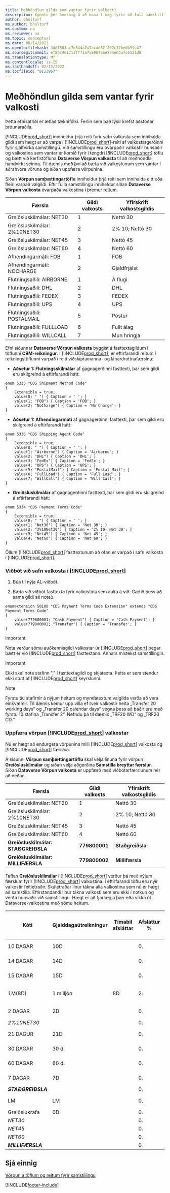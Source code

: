 ```yaml
---
title: Meðhöndlun gilda sem vantar fyrir valkosti
description: Kynntu þér hvernig á að koma í veg fyrir að full samstilling misheppnist vegna þess að valkostir eru mismunandi í vörpuðum reitum. Þetta ferli krefst aðstoðar þróunaraðila.
author: bholtorf
ms.author: bholtorf
ms.custom: na
ms.reviewer: na
ms.topic: conceptual
ms.date: 06/14/2021
ms.openlocfilehash: 34d1583ac7e844a7d7acad82f202c37be0b99c47
ms.sourcegitcommit: ef80c461713fff1a75998766e7a4ed3a7c6121d0
ms.translationtype: MT
ms.contentlocale: is-IS
ms.lasthandoff: 02/15/2022
ms.locfileid: "8133967"
---
```

# <a name="handling-missing-option-values"></a>Meðhöndlun gilda sem vantar fyrir valkosti


Þetta efnisatriði er ætlað tæknifólki. Ferlin sem það lýsir krefst aðstoðar þróunaraðila.

[!INCLUDE[prod_short](includes/cds_long_md.md)] inniheldur þrjá reiti fyrir safn valkosta sem innihalda gildi sem hægt er að varpa í [!INCLUDE[prod_short](includes/prod_short.md)]-reiti af valkostargerðinni fyrir sjálfvirka samstillingu. Við samstillingu eru óvarpaðir valkostir hunsaðir og valkostina sem vantar er komið fyrir í tengdri [!INCLUDE[prod_short](includes/prod_short.md)] töflu og bætt við kerfistöfluna **Dataverse Vörpun valkosta** til að meðhöndla handvirkt seinna. Til dæmis með því að bæta við valkostunum sem vantar í aðrahvora vöruna og síðan uppfæra vörpunina.

Síðan **Vörpun samþættingartöflu** inniheldur þrjá reiti sem innihalda eitt eða fleiri varpað valgildi. Eftir fulla samstillingu inniheldur síðan **Dataverse Vörpun valkosta** óvarpaða valkostina í þremur reitum.

|         Færsla             | Gildi valkosts | Yfirskrift valkostsgildis |
|----------------------------|--------------|----------------------|
| Greiðsluskilmálar: NET30       | 1            | Nettó 30               |
| Greiðsluskilmálar: 2%10NET30   | 2            | 2% 10; Nettó 30        |
| Greiðsluskilmálar: NET45       | 3            | Nettó 45               |
| Greiðsluskilmálar: NET60       | 4            | Nettó 60               |
| Afhendingarmáti: FOB       | 1            | FOB                  |
| Afhendingarmáti: NOCHARGE  | 2            | Gjaldfrjálst            |
| Flutningsaðili: AIRBORNE   | 1            | Á flugi             |
| Flutningsaðili: DHL        | 2            | DHL                  |
| Flutningsaðili: FEDEX      | 3            | FEDEX                |
| Flutningsaðili: UPS        | 4            | UPS                  |
| Flutningsaðili: POSTALMAIL | 5            | Póstur          |
| Flutningsaðili: FULLLOAD   | 6            | Fullt álag            |
| Flutningsaðili: WILLCALL   | 7            | Mun hringja            |

Efni síðunnar **Dataverse Vörpun valkosta** byggist á fasttextagildum í töflunni **CRM-reikningur**. Í [!INCLUDE[prod_short](includes/cds_long_md.md)], er eftirfarandi reitum í reikningstöflunni varpað í reiti viðskiptamanna- og lánardrottnafærslna:

- **Aðsetur 1: Flutningsskilmálar** af gagnagerðinni fasttexti, þar sem gildi eru skilgreind á eftirfarandi hátt:

```
enum 5335 "CDS Shipment Method Code"
{
    Extensible = true;
    value(0; " ") { Caption = ' '; }
    value(1; "FOB") { Caption = 'FOB'; }
    value(2; "NoCharge") { Caption = 'No Charge'; }
}
```

- **Aðsetur 1: Afhendingarmáti** af gagnagerðinni fasttexti, þar sem gildi eru skilgreind á eftirfarandi hátt:

```
enum 5336 "CDS Shipping Agent Code"
{
    Extensible = true;
    value(0; " ") { Caption = ' '; }
    value(1; "Airborne") { Caption = 'Airborne'; }
    value(2; "DHL") { Caption = 'DHL'; }
    value(3; "FedEx") { Caption = 'FedEx'; }
    value(4; "UPS") { Caption = 'UPS'; }
    value(5; "PostalMail") { Caption = 'Postal Mail'; }
    value(6; "FullLoad") { Caption = 'Full Load'; }
    value(7; "WillCall") { Caption = 'Will Call'; }
}
```

- **Greiðsluskilmálar** af gagnagerðinni fasttexti, þar sem gildi eru skilgreind á eftirfarandi hátt:

```
enum 5334 "CDS Payment Terms Code"
{
    Extensible = true;
    value(0; " ") { Caption = ' '; }
    value(1; "Net30") { Caption = 'Net 30'; }
    value(2; "2%10Net30") { Caption = '2% 10; Net 30'; }
    value(3; "Net45") { Caption = 'Net 45'; }
    value(4; "Net60") { Caption = 'Net 60'; }
}
```

Öllum [!INCLUDE[prod_short](includes/prod_short.md)] fasttextunum að ofan er varpað í safn valkosta í [!INCLUDE[prod_short](includes/cds_long_md.md)].

### <a name="extending-option-sets-in-prod_short"></a>Viðbót við safn valkosta í [!INCLUDE[prod_short](includes/prod_short.md)]
1. Búa til nýja AL-viðbót.

2. Bæta við viðbót fasttexta fyrir valkostina sem auka á við. Gætið þess að sama gildi sé notað. 

```
enumextension 50100 "CDS Payment Terms Code Extension" extends "CDS Payment Terms Code"
{
    value(779800001; "Cash Payment") { Caption = 'Cash Payment'; }
    value(779800002; "Transfer") { Caption = 'Transfer'; }
}
```

> [!IMPORTANT]  
> Nota verður sömu auðkennisgildi valkostar úr [!INCLUDE[prod_short](includes/cds_long_md.md)] þegar bætt er við [!INCLUDE[prod_short](includes/prod_short.md)] fasttextann. Annars mistekst samstillingin.

> [!IMPORTANT]  
> Ekki skal nota stafinn "," í fasttextagildi og skjátexta. Þetta er sem stendur ekki stutt af [!INCLUDE[prod_short](includes/prod_short.md)] keyrslunni.

> [!NOTE]
> Fyrstu tíu stafirnir á nýjum heitum og myndatextum valgilda verða að vera einkvæmir. Til dæmis kemur upp villa ef tveir valkostir heita „Transfer 20 working days“ og „Transfer 20 calendar days“ vegna þess að báðir eru með fyrstu 10 stafina „Transfer 2“. Nefndu þá til dæmis „TRF20 WD“ og „TRF20 CD.“

### <a name="update-prod_short-option-mapping"></a>Uppfæra vörpun [!INCLUDE[prod_short](includes/cds_long_md.md)] valkostar
Nú er hægt að endurgera vörpunina milli [!INCLUDE[prod_short](includes/cds_long_md.md)] valkosta og [!INCLUDE[prod_short](includes/prod_short.md)] færslna.

Á síðunni **Vörpun samþættingartöflu** skal velja línuna fyrir vörpun **Greiðsluskilmálar** og síðan velja aðgerðina **Samstilla breyttar færslur**. Síðan **Dataverse Vörpun valkosta** er uppfærð með viðbótarfærslunum hér að neðan.

|         Færsla                 | Gildi valkosts   | Yfirskrift valkostsgildis |
|--------------------------------|----------------|----------------------|
| Greiðsluskilmálar: NET30           | 1              | Nettó 30               |
| Greiðsluskilmálar: 2%10NET30       | 2              | 2% 10; Nettó 30        |
| Greiðsluskilmálar: NET45           | 3              | Nettó 45               |
| Greiðsluskilmálar: NET60           | 4              | Nettó 60               | 
| **Greiðsluskilmálar: STAÐGREIÐSLA**  | **779800001**  | **Staðgreiðsla**     |
| **Greiðsluskilmálar: MILLIFÆRSLA**    | **779800002**  | **Millifærsla**         |

Taflan **Greiðsluskilmálar** í [!INCLUDE[prod_short](includes/prod_short.md)] verður þá með nýjum færslum fyrir [!INCLUDE[prod_short](includes/cds_long_md.md)] valkostina. Í eftirfarandi töflu eru nýir valkostir feitletraðir. Skáletraðar línur tákna alla valkostina sem nú er hægt að samstilla. Eftirstandandi línur tákna valkosti sem eru ekki í notkun og verða hunsaðir við samstillingu. Hægt er að fjarlægja þær eða víkka út Dataverse-valkostina með sömu heitum.

| Kóti       | Gjalddagaútreikningur | Tímabil afsláttar | Afsláttur % | Reikna greiðsluafsl. af kreditreikn. | Description       |
|------------|----------------------|---------------------------|------------|-------------------------------|-------------------|
| 10 DAGAR    | 10D                  |                           | 0.         | RANGT                         | Nettó 10 dagar       |
| 14 DAGAR    | 14D                  |                           | 0.         | RANGT                         | Nettó 14 dagar       |
| 15 DAGAR    | 15D                  |                           | 0.         | RANGT                         | Nettó 15 dagar       |
| 1M(8D)     | 1 milljón                   | 8D                        | 2.         | RANGT                         | 1 Mánuður/2% 8 dagar |
| 2 DAGAR     | 2D                   |                           | 0.         | RANGT                         | Nettó 2 dagar        |
| *2%10NET30* |                      |                           | 0.         | RANGT                         |                   |
| 21 DAGUR    | 21D                  |                           | 0.         | RANGT                         | Nettó 21 dagur       |
| 30 DAGAR    | 30 d.                  |                           | 0.         | RANGT                         | Nettó 30 dagar       |
| 60 DAGAR    | 60 d.                  |                           | 0.         | RANGT                         | Nettó 60 dagar       |
| 7 DAGAR     | 7D                   |                           | 0.         | RANGT                         | Nettó 7 dagar        |
| ***STAÐGREIÐSLA*** |                      |                           | 0.         | RANGT                         |                   |
| LM         | LM                   |                           | 0.         | RANGT                         | Gildandi mánuður     |
| Greiðslukrafa        | 0D                   |                           | 0.         | RANGT                         | Greiðslukrafa  |
| *NET30*      |                      |                           | 0.         | RANGT                         |                   |
| *NET45*      |                      |                           | 0.         | RANGT                         |                   |
| *NET60*      |                      |                           | 0.         | RANGT                         |                   |
| ***MILLIFÆRSLA*** |                      |                           | 0.         | RANGT                         |                   |

## <a name="see-also"></a>Sjá einnig
[Vörpun á töflum og reitum fyrir samstillingu](admin-how-to-modify-table-mappings-for-synchronization.md)

[!INCLUDE[footer-include](includes/footer-banner.md)]